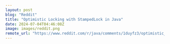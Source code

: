```yaml
---
layout: post
blog: "Reddit"
title: "Optimistic Locking with StampedLock in Java"
date: 2024-07-04T04:46:08Z
image: images/reddit.png
remote_url: "https://www.reddit.com/r/java/comments/1duyfz3/optimistic_locking_with_stampedlock_in_java/"
---
```

